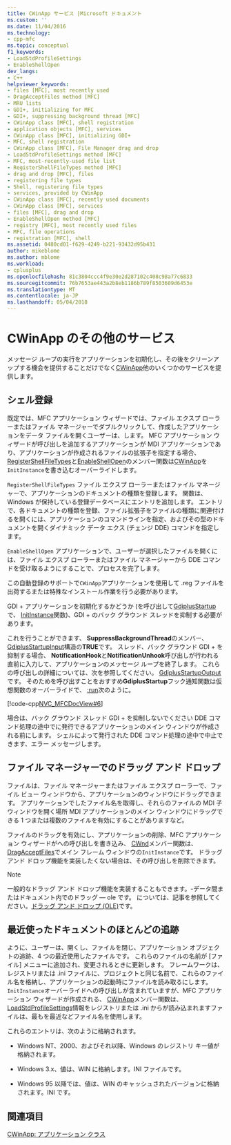 ```yaml
---
title: CWinApp サービス |Microsoft ドキュメント
ms.custom: ''
ms.date: 11/04/2016
ms.technology:
- cpp-mfc
ms.topic: conceptual
f1_keywords:
- LoadStdProfileSettings
- EnableShellOpen
dev_langs:
- C++
helpviewer_keywords:
- files [MFC], most recently used
- DragAcceptFiles method [MFC]
- MRU lists
- GDI+, initializing for MFC
- GDI+, suppressing background thread [MFC]
- CWinApp class [MFC], shell registration
- application objects [MFC], services
- CWinApp class [MFC], initializing GDI+
- MFC, shell registration
- CWinApp class [MFC], File Manager drag and drop
- LoadStdProfileSettings method [MFC]
- MFC, most-recently-used file list
- RegisterShellFileTypes method [MFC]
- drag and drop [MFC], files
- registering file types
- Shell, registering file types
- services, provided by CWinApp
- CWinApp class [MFC], recently used documents
- CWinApp class [MFC], services
- files [MFC], drag and drop
- EnableShellOpen method [MFC]
- registry [MFC], most recently used files
- MFC, file operations
- registration [MFC], shell
ms.assetid: 0480cd01-f629-4249-b221-93432d95b431
author: mikeblome
ms.author: mblome
ms.workload:
- cplusplus
ms.openlocfilehash: 81c3804ccc4f9e30e2d287102c408c98a77c6833
ms.sourcegitcommit: 76b7653ae443a2b8eb1186b789f8503609d6453e
ms.translationtype: MT
ms.contentlocale: ja-JP
ms.lasthandoff: 05/04/2018
---
```

# <a name="special-cwinapp-services"></a>CWinApp のその他のサービス
メッセージ ループの実行をアプリケーションを初期化し、その後をクリーンアップする機会を提供することだけでなく[CWinApp](../mfc/reference/cwinapp-class.md)他のいくつかのサービスを提供します。  
  
##  <a name="_core_shell_registration"></a> シェル登録  
 既定では、MFC アプリケーション ウィザードでは、ファイル エクスプ ローラーまたはファイル マネージャーでダブルクリックして、作成したアプリケーションをデータ ファイルを開くユーザーは、します。 MFC アプリケーション ウィザードが呼び出しを追加するアプリケーションが MDI アプリケーションであり、アプリケーションが作成されるファイルの拡張子を指定する場合、 [RegisterShellFileTypes](../mfc/reference/cwinapp-class.md#registershellfiletypes)と[EnableShellOpen](../mfc/reference/cwinapp-class.md#enableshellopen)のメンバー関数は[CWinApp](../mfc/reference/cwinapp-class.md)を`InitInstance`を書き込むオーバーライドします。  
  
 `RegisterShellFileTypes` ファイル エクスプ ローラーまたはファイル マネージャーで、アプリケーションのドキュメントの種類を登録します。 関数は、Windows が保持している登録データベースにエントリを追加します。 エントリで、各ドキュメントの種類を登録、ファイル拡張子をファイルの種類に関連付けるを開くには、アプリケーションのコマンドラインを指定、およびその型のドキュメントを開くダイナミック データ エクス (チェンジ DDE) コマンドを指定します。  
  
 `EnableShellOpen` アプリケーションで、ユーザーが選択したファイルを開くには、ファイル エクスプ ローラーまたはファイル マネージャーから DDE コマンドを受け取るようにすることで、プロセスを完了します。  
  
 この自動登録のサポートで`CWinApp`アプリケーションを使用して .reg ファイルを出荷するまたは特殊なインストール作業を行う必要があります。  
  
 GDI + アプリケーションを初期化するかどうか (を呼び出して[GdiplusStartup](https://msdn.microsoft.com/library/ms534077)で、 [InitInstance](../mfc/reference/cwinapp-class.md#initinstance)関数)、GDI + のバック グラウンド スレッドを抑制する必要があります。  
  
 これを行うことができます、 **SuppressBackgroundThread**のメンバー、 [GdiplusStartupInput](https://msdn.microsoft.com/library/ms534067)構造の**TRUE**です。 スレッド、バック グラウンド GDI + を抑制する場合、 **NotificationHook**と**NotificationUnhook**呼び出しが行われる直前に入力して、アプリケーションのメッセージ ループを終了します。 これらの呼び出しの詳細については、次を参照してください。 [GdiplusStartupOutput](https://msdn.microsoft.com/library/ms534068)です。 そのためを呼び出すことをおすすめ**GdiplusStartup**フック通知関数は仮想関数のオーバーライドで、 [:run](../mfc/reference/cwinapp-class.md#run)次のように。  
  
 [!code-cpp[NVC_MFCDocView#6](../mfc/codesnippet/cpp/special-cwinapp-services_1.cpp)]  
  
 場合は、バック グラウンド スレッド GDI + を抑制しないでください DDE コマンド処理の途中でに発行できるアプリケーションのメイン ウィンドウが作成される前にします。 シェルによって発行された DDE コマンド処理の途中で中止できます、エラー メッセージします。  
  
##  <a name="_core_file_manager_drag_and_drop"></a> ファイル マネージャーでのドラッグ アンド ドロップ  
 ファイルは、ファイル マネージャーまたはファイル エクスプ ローラーで、ファイル ビュー ウィンドウから、アプリケーションのウィンドウにドラッグできます。 アプリケーションでしたファイル名を取得し、それらのファイルの MDI 子ウィンドウを開く場所 MDI アプリケーションのメイン ウィンドウにドラッグできる 1 つまたは複数のファイルを有効にすることがありますなど。  
  
 ファイルのドラッグを有効にし、アプリケーションの削除、MFC アプリケーション ウィザードがへの呼び出しを書き込み、 [CWnd](../mfc/reference/cwnd-class.md)メンバー関数は、 [DragAcceptFiles](../mfc/reference/cwnd-class.md#dragacceptfiles)でメイン フレーム ウィンドウの`InitInstance`です。 ドラッグ アンド ドロップ機能を実装したくない場合は、その呼び出しを削除できます。  
  
> [!NOTE]
>  一般的なドラッグ アンド ドロップ機能を実装することもできます。-データ間またはドキュメント内でのドラッグ — ole です。 については、記事を参照してください。[ドラッグ アンド ドロップ (OLE)](../mfc/drag-and-drop-ole.md)です。  
  
##  <a name="_core_keeping_track_of_the_most_recently_used_documents"></a> 最近使ったドキュメントのほとんどの追跡  
 ように、ユーザーは、開くし、ファイルを閉じ、アプリケーション オブジェクトの追跡、4 つの最近使用したファイルです。 これらのファイルの名前が [ファイル] メニューに追加され、変更されるときに更新します。 フレームワークは、レジストリまたは .ini ファイルに、プロジェクトと同じ名前で、これらのファイル名を格納し、アプリケーションの起動時にファイルを読み取るにします。 `InitInstance`オーバーライドへの呼び出しが含まれていますが、MFC アプリケーション ウィザードが作成される、 [CWinApp](../mfc/reference/cwinapp-class.md)メンバー関数は、 [LoadStdProfileSettings](../mfc/reference/cwinapp-class.md#loadstdprofilesettings)情報をレジストリまたは .ini からが読み込まれますファイルは、最もを最近などファイル名を使用します。  
  
 これらのエントリは、次のように格納されます。  
  
-   Windows NT、2000、およびそれ以降、Windows のレジストリ キー値が格納されます。  
  
-   Windows 3.x、値は、WIN に格納します。INI ファイルです。  
  
-   Windows 95 以降では、値は、WIN のキャッシュされたバージョンに格納されます。INI です。  
  
## <a name="see-also"></a>関連項目  
 [CWinApp: アプリケーション クラス](../mfc/cwinapp-the-application-class.md)
